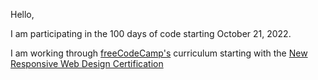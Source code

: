 Hello, 

I am participating in the 100 days of code starting October 21, 2022. 

I am working through [freeCodeCamp's](https://www.freecodecamp.org/) curriculum starting with the [New Responsive Web Design Certification](https://www.freecodecamp.org/learn/2022/responsive-web-design/)
